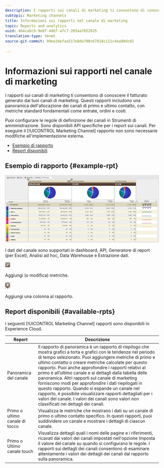 ```yaml
---
description: I rapporti sui canali di marketing ti consentono di conoscere il fatturato generato dai tuoi canali di marketing. Questi rapporti includono una panoramica dell'allocazione dei canali di primo e ultimo contatto, con metriche standard fondamentali come entrate, ordini e costi.
subtopic: Marketing channels
title: Informazioni sui rapporti nel canale di marketing
topic: Reports and analytics
uuid: 464cabc9-9e8f-4db7-a7c7-203aa7852635
translation-type: tm+mt
source-git-commit: 99ee24efaa517e8da700c67818c111c4aa90dc02

---
```



# Informazioni sui rapporti nel canale di marketing

I rapporti sui canali di marketing ti consentono di conoscere il fatturato generato dai tuoi canali di marketing. Questi rapporti includono una panoramica dell'allocazione dei canali di primo e ultimo contatto, con metriche standard fondamentali come entrate, ordini e costi.

Puoi configurare le regole di definizione dei canali in Strumenti di amministrazione. Sono disponibili API specifiche per i report sui canali. Per eseguire il [!UICONTROL Marketing Channel] rapporto non sono necessarie modifiche all'implementazione esterna.

* [Esempio di rapporto](/help/components/c-marketing-channels/c-overview.md)
* [Report disponibili](/help/components/c-marketing-channels/c-overview.md)

## Esempio di rapporto {#example-rpt}

![](assets/overview.png)

I dati del canale sono supportati in dashboard, API, Generatore di report (per Excel), Analisi ad hoc, Data Warehouse e Estrazione dati.

![](assets/metric_edit_icon.png)

Aggiungi (o modifica) metriche.

![](assets/add_column_icon.png)

Aggiungi una colonna al rapporto.

## Report disponibili {#available-rpts}

I seguenti [!UICONTROL Marketing Channel] rapporti sono disponibili in Experience Cloud.

| Report  | Descrizione |
|--- |--- |
| Panoramica del canale | Il rapporto di panoramica è un rapporto di riepilogo che mostra grafici a torta e grafici con le tendenze nel periodo di tempo selezionato. Puoi aggiungere metriche di primo e ultimo contatto o creare metriche calcolate per questo rapporto. Puoi anche approfondire i rapporti relativi al primo e all’ultimo canale e ai dettagli dalla tabella delle panoramica. Altri rapporti sul canale di marketing forniscono modi per approfondire i dati riepilogati in questo rapporto.  Quando si espande un canale nel rapporto, è possibile visualizzare rapporti dettagliati per i valori del canale. I valori dei canali sono valori non classificati nei dettagli dei canali. |
| Primo o ultimo canale di tocco |  Visualizza le metriche che mostrano i dati su un canale di primo o ultimo contatto specifico. In questi rapporti, puoi suddividere un canale e mostrare i dettagli di ciascun canale. |
| Primo o Ultimo canale touch | Visualizza dettagli quali i nomi delle pagine e i riferimenti, ricavati dai valori dei canali impostati nell'opzione Imposta il valore del canale su quando si configurano le regole. I rapporti sui dettagli dei canali consentono di esaminare attentamente i valori dei dettagli dei canali dal rapporto sulla panoramica. |
